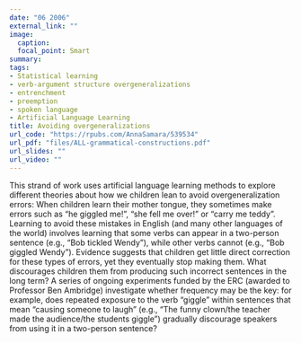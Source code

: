 ```yaml
---
date: "06 2006"
external_link: ""
image:
  caption:
  focal_point: Smart
summary:
tags:
- Statistical learning
- verb-argument structure overgeneralizations
- entrenchment
- preemption
- spoken language
- Artificial Language Learning
title: Avoiding overgeneralizations
url_code: "https://rpubs.com/AnnaSamara/539534"
url_pdf: "files/ALL-grammatical-constructions.pdf"
url_slides: ""
url_video: ""
---
```


This strand of work uses artificial language learning methods to explore different theories about how we children lean to avoid overgeneralization errors: When children learn their mother tongue, they sometimes make errors such as “he giggled me!”, “she fell me over!” or “carry me teddy”. Learning to avoid these mistakes in English (and many other languages of the world) involves learning that some verbs can appear in a two-person sentence (e.g., “Bob tickled Wendy”), while other verbs cannot (e.g., “Bob giggled Wendy”). Evidence suggests that children get little direct correction for these types of errors, yet they eventually stop making them. What discourages children them from producing such incorrect sentences in the long term? A series of ongoing experiments funded by the ERC (awarded to Professor Ben Ambridge) investigate whether frequency may be the key: for example, does repeated exposure to the verb “giggle” within sentences that mean “causing someone to laugh” (e.g., “The funny clown/the teacher made the audience/the students giggle”) gradually discourage speakers from using it in a two-person sentence?
